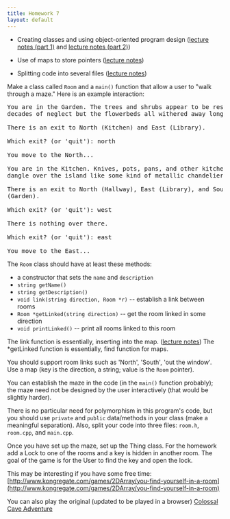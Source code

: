 ```yaml
---
title: Homework 7
layout: default
---
```


  - Creating classes and using object-oriented program design
    ([lecture notes (part 1)](/cse2122/lecture/classes-and-object-orientation.html)
    and
    [lecture notes (part 2)](/cse2122/lecture/classes-and-object-orientation-2.html))

  - Use of maps to store pointers
    ([lecture notes](/cse2122/lecture/maps-sets-etc.html))

  - Splitting code into several files
    ([lecture notes](/cse2122/lecture/splitting-code.html))

Make a class called `Room` and a `main()` function that allow a user to "walk
through a maze." Here is an example interaction:

<pre>
You are in the Garden. The trees and shrubs appear to be resilient to
decades of neglect but the flowerbeds all withered away long ago.

There is an exit to North (Kitchen) and East (Library).

Which exit? (or 'quit'): north

You move to the North...

You are in the Kitchen. Knives, pots, pans, and other kitchenware
dangle over the island like some kind of metallic chandelier.

There is an exit to North (Hallway), East (Library), and South
(Garden).

Which exit? (or 'quit'): west

There is nothing over there.

Which exit? (or 'quit'): east

You move to the East...
</pre>

The `Room` class should have at least these methods:

* a constructor that sets the `name` and `description`
* `string getName()`
* `string getDescription()`
* `void link(string direction, Room *r)` -- establish a link between rooms
* `Room *getLinked(string direction)` -- get the room linked in some direction
* `void printLinked()` -- print all rooms linked to this room


The link function is essentially, inserting into the map. ([lecture notes](/cse2122/lecture/maps-sets-etc.html))
The *getLinked function is essentially, find function for maps. 

You should support room links such as  'North', 'South', 'out the window'. Use a map (key is the direction, a string;
value is the `Room` pointer).

You can establish the maze in the code (in the `main()` function
probably); the maze need not be designed by the user interactively
(that would be slightly harder).

There is no particular need for polymorphism in this program's code,
but you should use `private` and `public` data/methods in your class
(make a meaningful separation). Also, split your code into three
files: `room.h`, `room.cpp`, and `main.cpp`.

Once you have set up the maze, set up the Thing class.
For the homework add a Lock to one of the rooms and a key is hidden in another room.
The goal of the game is for the User to find the key and open the lock.


This may be interesting if you have some free time:
[http://www.kongregate.com/games/2DArray/you-find-yourself-in-a-room](http://www.kongregate.com/games/2DArray/you-find-yourself-in-a-room)

You can also play the original (updated to be played in a browser)
[Colossal Cave Adventure](http://www.ifiction.org/games/playz.php?cat=&game=1&mode=html)
